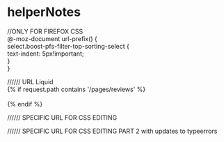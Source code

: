 # helperNotes

//ONLY FOR FIREFOX CSS\
@-moz-document url-prefix() {  
 select.boost-pfs-filter-top-sorting-select {  
   text-indent: 5px!important;  
  }  
}  
  
////// URL Liquid\
{% if request.path contains '/pages/reviews' %}  
    <style>  
      h1 {  
      display: none;  
      }  
    </style>  
{% endif %}  


////// SPECIFIC URL FOR CSS EDITING 
  <script>
    const accordionContent = document.querySelector('.shogun-accordion-wrapper');
    const header1 = document.getElementsByTagName("h1")[1];
    
    function hideFAQ() {
     accordionContent.style.display = "none";
     header1.style.display = "none";
}
    function showFAQ() {
  	accordionContent.style.display = "block";
  	header1.style.display = "block" 
}
   window.onload = () => {
  		myMutationObserver = window.MutationObserver || window.WebKitMutationObserver;
  var watchdog = new myMutationObserver(function (mutations, observer) {
   
    if (document.URL.includes("page=")) {
      hideFAQ();
    } else {
      showFAQ();
    }
  });
  watchdog.observe(document.getElementById("PageContainer"), {
    subtree: true,
    childList: true,
  });
};
  </script>
  
  ////// SPECIFIC URL FOR CSS EDITING PART 2 with updates to typeerrors \
     <script>
    const accordionContent = document.querySelector('.shogun-accordion-wrapper');
    const header1 = document.getElementsByTagName("h1")[1];
    const shogunParagraph = document.querySelector('.shg-row')
    
    function hideFAQ() {
	 shogunParagraph.style.display = "none";
      
      if (  accordionContent == null){
         
      } else {
         accordionContent.style.display = "none";
      }
      
      if (  header1 == null){
            
      } else {
     	 header1.style.display = "none";
      }
 
   
     console.log('hide')
}
    function showFAQ() {
      if (  accordionContent == null){
         
      } else {
         accordionContent.style.display = "block";
      }
      if (  accordionContent == null){
         
      } else {
         header1.style.display = "block";
      }
//  	accordionContent.style.display = "block";
//  	header1.style.display = "block";
    shogunParagraph.style.display = "flex";
      console.log('show')
}
   window.onload = () => {
 	myMutationObserver = window.MutationObserver || window.WebKitMutationObserver;
  	var watchdog = new myMutationObserver(function (mutations, observer) {
   
    if (document.URL.includes("page=")) {
      hideFAQ();
    } else {
      showFAQ();
    }
  });
  watchdog.observe(document.getElementById("PageContainer"), {
    subtree: true,
    childList: true,
  });
};
  </script>
  
